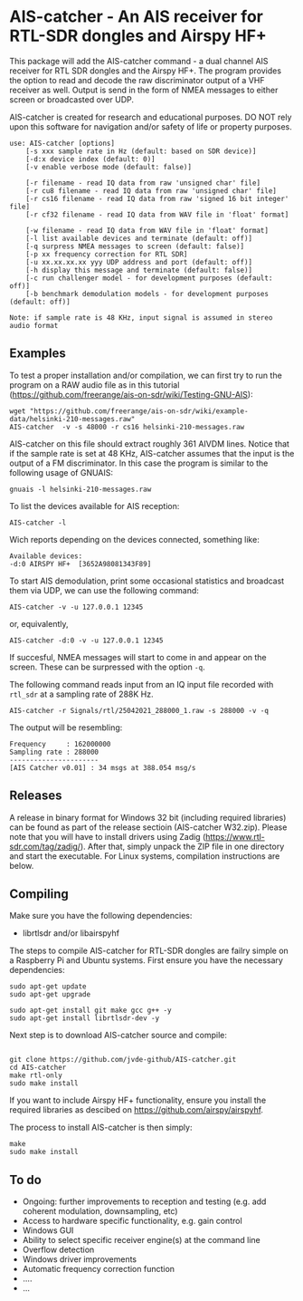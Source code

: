 # AIS-catcher - An AIS receiver for RTL-SDR dongles and Airspy HF+
This package will add the AIS-catcher command - a dual channel AIS receiver for RTL SDR dongles and the Airspy HF+. The program provides the option to read and decode the raw discriminator output of a VHF receiver as well. Output is send in the form of NMEA messages to either screen or broadcasted over UDP.

AIS-catcher is created for research and educational purposes. DO NOT rely upon this software for navigation and/or safety of life or property purposes.


```
use: AIS-catcher [options]
	[-s xxx sample rate in Hz (default: based on SDR device)]
	[-d:x device index (default: 0)]
	[-v enable verbose mode (default: false)]

	[-r filename - read IQ data from raw 'unsigned char' file]
	[-r cu8 filename - read IQ data from raw 'unsigned char' file]
	[-r cs16 filename - read IQ data from raw 'signed 16 bit integer' file]
	[-r cf32 filename - read IQ data from WAV file in 'float' format]

	[-w filename - read IQ data from WAV file in 'float' format]
	[-l list available devices and terminate (default: off)]
	[-q surpress NMEA messages to screen (default: false)]
	[-p xx frequency correction for RTL SDR]
	[-u xx.xx.xx.xx yyy UDP address and port (default: off)]
	[-h display this message and terminate (default: false)]
	[-c run challenger model - for development purposes (default: off)]
	[-b benchmark demodulation models - for development purposes (default: off)]

Note: if sample rate is 48 KHz, input signal is assumed in stereo audio format

```

Examples
--------

To test a proper installation and/or compilation, we can first try to run the program on a RAW audio file as in this tutorial (https://github.com/freerange/ais-on-sdr/wiki/Testing-GNU-AIS):
```console
wget "https://github.com/freerange/ais-on-sdr/wiki/example-data/helsinki-210-messages.raw"
AIS-catcher  -v -s 48000 -r cs16 helsinki-210-messages.raw
```
AIS-catcher on this file should extract roughly 361 AIVDM lines. Notice that if the sample rate is set at 48 KHz, AIS-catcher assumes that the input is the output of a FM discriminator. In this case the program is similar to the following usage of GNUAIS:
```console
gnuais -l helsinki-210-messages.raw
```

To list the devices available for AIS reception:
```console
AIS-catcher -l
```
Wich reports depending on the devices connected, something like:
```console
Available devices:
-d:0 AIRSPY HF+  [3652A98081343F89]
```

To start AIS demodulation, print some occasional statistics and broadcast them via UDP, we can use the following command:
```console
AIS-catcher -v -u 127.0.0.1 12345
```
or, equivalently,
```console
AIS-catcher -d:0 -v -u 127.0.0.1 12345
```
If succesful, NMEA messages will start to come in and appear on the screen. These can be surpressed with the option ```-q```. 

The following command reads input from an IQ input file recorded with ```rtl_sdr``` at a sampling rate of 288K Hz.
```console
AIS-catcher -r Signals/rtl/25042021_288000_1.raw -s 288000 -v -q 
```
The output will be resembling:
```
Frequency     : 162000000
Sampling rate : 288000
----------------------
[AIS Catcher v0.01]	: 34 msgs at 388.054 msg/s
```

Releases
--------
A release in binary format for Windows 32 bit (including required libraries) can be found as part of the release sectioin (AIS-catcher W32.zip). Please note that you will have to install drivers using Zadig (https://www.rtl-sdr.com/tag/zadig/). After that, simply unpack the ZIP file in one directory and start the executable. For Linux systems, compilation instructions are below. 

Compiling
---------
Make sure you have the following dependencies:
  - librtlsdr and/or libairspyhf
 
The steps to compile AIS-catcher for RTL-SDR dongles are failry simple on a Raspberry Pi and Ubuntu systems. First ensure you have the necessary dependencies:

```console
sudo apt-get update
sudo apt-get upgrade

sudo apt-get install git make gcc g++ -y
sudo apt-get install librtlsdr-dev -y

```

Next step is to download AIS-catcher source and compile:

```console

git clone https://github.com/jvde-github/AIS-catcher.git
cd AIS-catcher
make rtl-only
sudo make install
```

If you want to include Airspy HF+ functionality, ensure you install the required libraries as descibed on https://github.com/airspy/airspyhf.

The process to install AIS-catcher is then simply:
```console
make
sudo make install
```

To do
-----
- Ongoing: further improvements to reception and testing (e.g. add coherent modulation, downsampling, etc)
- Access to hardware specific functionality, e.g. gain control
- Windows GUI
- Ability to select specific receiver engine(s) at the command line
- Overflow detection
- Windows driver improvements
- Automatic frequency correction function
- ....
- ...

